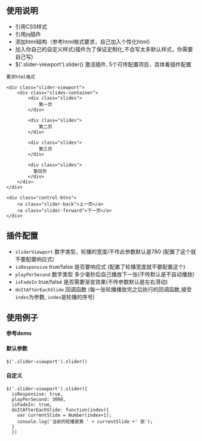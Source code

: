 ## 使用说明
+ 引用CSS样式
+ 引用jq插件
+ 添加html结构（参考html格式要求，自己加入个性化html）
+ 加入你自己的自定义样式(插件为了保证定制化,不会写太多默认样式，你需要自己写)
+ $('.slider-viewport').slider() 激活插件, 5个可传配置项目，具体看插件配置

``要求html格式``
```
<div class="slider-viewport">
    <div class="slides-container">
        <div class="slides">
            第一页
        </div>

        <div class="slides">
            第二页
        </div>

        <div class="slides">
            第三页
        </div>

        <div class="slides">
          第四页
        </div>
    </div>
</div>

<div class="control-btns">
    <a class="slider-back">上一页</a>
    <a class="slider-forward">下一页</a>
</div>

```

## 插件配置
+ ``sliderViewport``  数字类型，轮播的宽度/不传此参数默认是780 (配置了这个就不要配置响应式)
+ ``isResponsive``   true/false 是否要响应式 (配置了轮播宽度就不要配置这个)
+ ``playPerSecond``  数字类型  多少毫秒后自己播放下一张(不传默认是不自动播放)
+ ``isFadeIn``       true/false  是否需要渐变效果(不传参数默认是左右滑动)
+ ``doItAfterEachSlide``  回调函数 (每一张轮播播放完之后执行的回调函数,接受``index``为参数, ``index``是轮播的序号)


## 使用例子

**参考demo**

#### 默认参数
```
$('.slider-viewport').slider()

```

#### 自定义
```
$('.slider-viewport').slider({
  isResponsive: true,
  playPerSecond: 3000,
  isFadeIn: true,
  doItAfterEachSlide: function(index){
    var currentSlide = Number(index+1);
    console.log('当前的轮播是第 ' + currentSlide +' 张');
  }
  })

```
